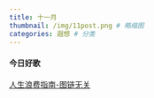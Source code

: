 ```yaml
---
title: 十一月
thumbnail: /img/11post.png # 略缩图
categories: 遐想 # 分类
---
```


#### 今日好歌
[人生浪费指南-图链无关](https://music.163.com/song?id=1438531668&userid=117530754)


